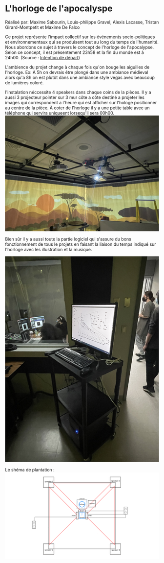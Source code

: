 # L'horloge de l'apocalyspe
Réalisé par: Maxime Sabourin, Louis-philippe Gravel, Alexis Lacasse, Tristan Girard-Montpetit et Maxime De Falco  
  
Ce projet représente l'impact collectif sur les événements socio-politiques et environnementaux qui se produisent tout au long du temps de l'humanité. Nous abordons ce sujet à travers le concept de l'horloge de l'apocalypse. Selon ce concept, il est présentement 23h58 et la fin du monde est à 24h00. (Source : [Intention de départ](https://tim-montmorency.com/2022/projets/L-horloge-de-l-apocalypse/docs/web/preproduction.html))  
  
L'ambience du projet change à chaque fois qu'on bouge les aiguilles de l'horloge. Ex: À 5h on devrais être plongé dans une ambiance médieval alors qu'a 8h on est plutôt dans une ambiance style vegas avec beaucoup de lumières coloré.  
  
l'instalation néccessite 4 speakers dans chaque coins de la pièces. Il y a aussi 3 projecteur pointer sur 3 mur côte a côte destiné a projeter les images qui correspondent a l'heure qui est afficher sur l'hologe positionner au centre de la pièce. À coter de l'horloge il y a une petite table avec un téléphone qui servira uniqueent lorsequ'il sera 00h00.
![Photo](photo/horloge_projecteur.JPEG)  
  
Bien sûr il y a aussi toute la partie logiciel qui s'assure du bons fonctionnement de tous le projets en faisant la liaison du temps indiqué sur l'horloge avec les illustration et la musique.  
  
![Photo](photo/horloge_logiciel.JPEG)  
  
Le shéma de plantation :
![Photo](photo/horloge_plantation.png)
